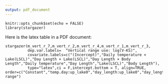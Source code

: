 ```yaml
---
output: pdf_document
---
```


```{r setup, include=FALSE}
knitr::opts_chunk$set(echo = FALSE)
library(stargazer)
```

Here is the latex table in a PDF document:

```{r mylatextable, results = "asis"}
stargazer(m_vert_r_7,m_vert_r_2,m_vert_r_4,m_vert_r_1,m_vert_r_3,
          dep.var.labels=  "Vertical range use: log(V-KS)",
          covariate.labels=c("(Incercept)","Daily temperature × Lake(LSCL)","Day Length × Lake(LSCL)","Day Length × Body Length","Daily temperature","Day Length","Lake(LSCL)","Body Length"),
          type="latex",ci = F,intercept.bottom = T, align=TRUE, order=c("Constant","temp.day:up_lake0","day_length:up_lake0","day_length:tl_mm","temp.day","day_length","up_lake0","tl_mm"),title="Vertical range")
```
